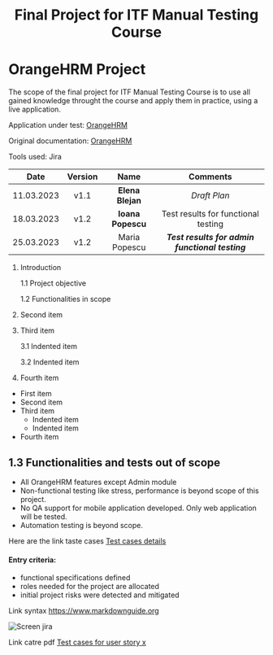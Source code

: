 #  <h1 align="center"> Final Project for ITF Manual Testing Course <h1>
# OrangeHRM Project
The scope of the final project for ITF Manual Testing Course is to use all gained knowledge throught the course and apply them in practice, using a live application. 

Application under test: [OrangeHRM](https://opensource-demo.orangehrmlive.com/web/index.php/auth/login)

Original documentation: [OrangeHRM](https://www.orangehrm.com/assets/Files/Complete-Administrative-User-Guide.pdf?url=/Files/Complete-Administrative-User-Guide.pdf)

Tools used: Jira





| Date  | Version    | Name    | Comments | 
| :-----: | :---: | :---: | :-----: |
| 11.03.2023 | v1.1   | **Elena Blejan**  |*Draft Plan* |
| 18.03.2023 | v1.2  | __Ioana Popescu__| Test results for functional testing |
| 25.03.2023 | v1.2| Maria Popescu | ***Test results for admin functional testing*** |

1. Introduction 

    1.1 Project objective 
    
    1.2 Functionalities in scope 
  
2. Second item
3. Third item

    3.1 Indented item
    
    3.2 Indented item
4. Fourth item

- First item
- Second item
- Third item
    - Indented item
    - Indented item
- Fourth item


## 1.3 Functionalities and tests out of scope

- All OrangeHRM features except Admin module
- Non-functional testing like stress, performance is beyond scope of this project.
- No QA support for mobile application developed. Only web application will be tested.
- Automation testing is beyond scope.

Here are the link taste cases  [Test cases details](https://github.com/ElenaBlejan/Proiect-Practic-Testare-Manuala/blob/main/screen.jpg) 


#### Entry criteria: 
- functional specifications defined 
- roles needed for the project are allocated 
- initial project risks were detected and mitigated  

Link syntax <https://www.markdownguide.org>







![Screen jira](https://github.com/ElenaBlejan/Proiect-Practic-Testare-Manuala/blob/main/screen%20jira.JPG)



Link catre pdf  [Test cases for user story x](https://github.com/ElenaBlejan/Proiect-Practic-Testare-Manuala/blob/main/TES-12.pdf)

